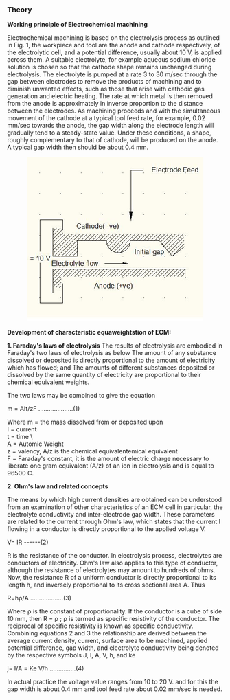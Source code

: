 ### Theory

**Working principle of Electrochemical machining**

Electrochemical machining is based on the electrolysis process as outlined in Fig. 1, the workpiece and tool are the anode and cathode respectively, of the electrolytic cell, and a potential difference, usually about 10 V, is applied across them. A suitable electrolyte, for example aqueous sodium chloride solution is chosen so that the cathode shape remains unchanged during electrolysis. The electrolyte is pumped at a rate 3 to 30 m/sec through the gap between electrodes to remove the products of machining and to diminish unwanted effects, such as those that arise with cathodic gas generation and electric heating. The rate at which metal is then removed from the anode is approximately in inverse proportion to the distance between the electrodes. As machining proceeds and with the simultaneous movement of the cathode at a typical tool feed rate, for example, 0.02 mm/sec towards the anode, the gap width along the electrode length will gradually tend to a steady-state value. Under these conditions, a shape, roughly complementary to that of cathode, will be produced on the anode. A typical gap width then should be about 0.4 mm.

<center><img src="images/1.jpg" title="" /></center>

**Development of characteristic equaweightstion of ECM:**

**1. Faraday's laws of electrolysis**
The results of electrolysis are embodied in Faraday's two laws of electrolysis as below
The amount of any substance dissolved or deposited is directly proportional to the amount of electricity which has flowed; and The amounts of different substances deposited or dissolved by the same quantity of electricity are proportional to their chemical equivalent weights.

The two laws may be combined to give the equation

m = AIt/zF        ....................(1)


Where m = the mass dissolved from or deposited upon\
       I = current\
       t = time  \      
	   A = Automic Weight\
       z = valency, A/z is the chemical equivalentemical equivalent\
       F = Faraday's constant, it is the amount of electric charge necessary to liberate one gram equivalent (A/z) of an ion in electrolysis and is equal to 96500 C.

**2. Ohm's law and related concepts**

The means by which high current densities are obtained can be understood from an examination of other characteristics of an ECM cell in particular, the electrolyte conductivity and inter-electrode gap width. These parameters are related to the current through Ohm's law, which states that the current I flowing in a conductor is directly proportional to the applied voltage V.

V= IR        ------(2)

R is the resistance of the conductor.
In electrolysis process, electrolytes are conductors of electricity. Ohm's law also applies to this type of conductor, although the resistance of electrolytes may amount to hundreds of ohms.
Now, the resistance R of a uniform conductor is directly proportional to its length h, and inversely proportional to its cross sectional area A. Thus

R=h&rho;/A       ...................(3)

Where &rho; is the constant of proportionality. If the conductor is a cube of side 10 mm, then R = &rho; ; &rho; is termed as specific resistivity of the conductor. The reciprocal of specific resistivity is known as specific conductivity. Combining equations 2 and 3 the relationship are derived between the average current density, current, surface area to be machined, applied potential difference, gap width, and electrolyte conductivity being denoted by the respective symbols J, I, A, V, h, and ke

j= I/A = Ke V/h        ...............(4)

In actual practice the voltage value ranges from 10 to 20 V. and for this the gap width is about 0.4 mm and tool feed rate about 0.02 mm/sec is needed.